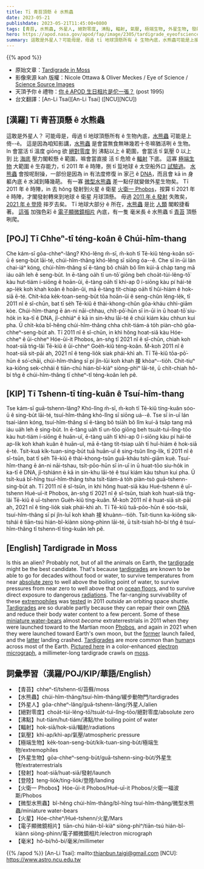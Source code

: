 ```yaml
---
title: Tī 青苔頂懸 ê 水熊蟲
date: 2023-05-21
publishdate: 2023-05-21T11:45:00+0800
tags: [青苔, 水熊蟲, 外星人, 絕對零度, 沸點, 輻射, 氣壓, 極端生物, 外星生物, 發射, 登陸, 火星, 火衛一 Phobos, 電子顯微鏡相片, 毫米]
hero: https://apod.nasa.gov/apod/fap/image/2305/tardigrade_eyeofscience_960.jpg
summary: 這敢是外星人？可能毋是，毋過 tī 地球頂懸所有 ê 生物內底，水熊蟲可能是上接近--ê。
---
```


{{% apod %}}

- 原始文章：[Tardigrade in Moss](https://apod.nasa.gov/apod/ap230521.html)
- 影像來源 kah 版權：Nicole Ottawa & Oliver Meckes / Eye of Science / [Science Source Images](http://www.sciencesource.com/)
- 天頂予你 ê 禮物：[你 ê APOD 生日相片是佗一張？](https://apod.nasa.gov/apod/calendar/allyears.html) (post 1995)
- 台文翻譯：[An-Li Tsai][An-Li Tsai] ([NCU][NCU])

## [漢羅] Tī 青苔頂懸 ê 水熊蟲
這敢是外星人？
可能毋是，毋過 tī 地球頂懸所有 ê 生物內底，[水熊蟲][tardigrade] 可能是上倚--ê。
這是因為咱知影講，[水熊蟲][tardigrades] 是會當無食無啉幾若十冬嘛猶活咧 ê 生物。
In 會當活 tī 溫度 giōng 欲 [絕對零度][absolute zero] 到 沸點以上 ê 範圍，會當活 tī 氣壓 0 以上 到 比 [海底][ocean floors] 壓力閣較懸 ê 範圍，嘛會當直接 活 tī 危險 ê [輻射][radiations] 下底。
這寡 [極端生物][extremophiles] 大範圍 ê 生存能力，tī 2011 年 ê 時陣，捌 tī 踅地球 ê 太空船外口 [試驗過][tested]。
[水熊蟲][Tardigrades 1] 會按呢耐操，一部份是因為 in 有法度修復 in 家己 ê [DNA][DNA]，而且會 kā in 身軀內底 ê 水減到賰幾葩。
有一寡 [微型水熊蟲][miniature water-bears] 差一點仔就變做外星生物矣。
Tī 2011 年 ê 時陣，in 去 hŏng 發射到火星 ê 衛星 [火衛一 Phobos][Phobos]，按算 tī 2021 年 ê 時陣，才閣發射轉來到地球 ê 衛星 月球頂懸。
毋過 [2011 年 ê 發射][former] 失敗矣，[2021 年 ê 登陸][latter] 摔歹去矣。
Tī 地球大部分 ê 所在，[水熊蟲][Tardigrades 2] 是比 [人類][human] 閣較捷看著。
[這張][Pictured here] 加強色彩 ê [電子顯微鏡相片][electron micrograph] 內底，有一隻 毫米長 ê 水熊蟲 tī [青苔][moss] 頂懸咧爬。

## [POJ] Tī Chheⁿ-tî téng-koân ê Chúi-hîm-thang
Che kám-sī gōa-chheⁿ-lâng?
Khó-lêng m̄-sī, m̄-koh tī Tē-kiû téng-koân só͘-ū ê seng-bu̍t lāi-té, chúi-hîm-thâng khó-lêng sī siōng óa--ê.
Che sī in-ūi lán chai-iáⁿ kóng, chúi-hîm-thâng sī ē-tàng bô chia̍h bô lîm kúi-ā cha̍p tang mā iáu oa̍h leh ê seng-bu̍t.
In ē-tàng oa̍h tī un-tō͘ giōng beh choa̍t-tùi-lêng-tō͘ kàu hut-tiám í-siōng ê hoān-ûi, ē-tàng oa̍h tī khì-ap 0 í-siōng kàu pí hái-té ap-le̍k koh khah koân ê hoān-ûi, mā ē-tàng ti̍t-chiap oa̍h tī hûi-hiám ê hok-siā ē-té.
Chit-kóa ke̍k-toan-seng-bu̍t tōa hoān-ûi ê seng-chûn lêng-le̍k, tī 2011 nî ê sî-chūn, bat tī se̍h Tē-kiû ê thài-khong-chûn gōa-kháu chhì-giām kòe.
Chúi-hîm-thang ē án-ni nāi-chhau, chi̍t-pō͘-hūn sī in-ūi in ū hoat-tō͘ siu-ho̍k in ka-tī ê DNA, jî-chhiáⁿ ē kā in sin-khu lāi-té ê chúi kiám kàu chhun kui pha.
Ū chi̍t-kóa bî-hêng chúi-hîm-thâng chha chi̍t-tiám-á to̍h piàn-chò gōa-chheⁿ-seng-bu̍t ah.
Tī 2011 nî ê sî-chūn, in khì hŏng hoat-siā kàu Hóe-chheⁿ ê ūi-chheⁿ Hóe-ūi-it Phobos, àn-sǹg tī 2021 nî ê sî-chūn, chiah koh hoat-siā tńg-lâi Tē-kiû ê ūi-chheⁿ Goe̍h-kiû téng-koân.
M̄-koh 2011 nî ê hoat-siā sit-pāi ah, 2021 nî ê teng-lio̍k siak phái-khì ah.
Tī Tē-kiû tōa-pō͘-hūn ê só͘-chāi, chúi-hîm-thâng sī pí jîn-lūi koh khah 接 khòaⁿ--tio̍h.
Chit-tiuⁿ ka-kiông sek-chhái ê tiān-chú hián-bî-kiàⁿ siòng-phìⁿ lāi-té, ū chi̍t-chiah hô-bí tn̂g ê chúi-hîm-thâng tī chheⁿ-tî téng-koân leh pê.

## [KIP] Tī Tshenn-tî tíng-kuân ê Tsuí-hîm-thang
Tse kám-sī guā-tshenn-lâng?
Khó-lîng m̄-sī, m̄-koh tī Tē-kiû tíng-kuân sóo-ū ê sing-bu̍t lāi-té, tsuí-hîm-thâng khó-lîng sī siōng uá--ê.
Tse sī in-uī lán tsai-iánn kóng, tsuí-hîm-thâng sī ē-tàng bô tsia̍h bô lîm kuí-ā tsa̍p tang mā iáu ua̍h leh ê sing-bu̍t.
In ē-tàng ua̍h tī un-tōo giōng beh tsua̍t-tuì-lîng-tōo kàu hut-tiám í-siōng ê huān-uî, ē-tàng ua̍h tī khì-ap 0 í-siōng kàu pí hái-té ap-li̍k koh khah kuân ê huān-uî, mā ē-tàng ti̍t-tsiap ua̍h tī huî-hiám ê hok-siā ē-té.
Tsit-kuá ki̍k-tuan-sing-bu̍t tuā huān-uî ê sing-tsûn lîng-li̍k, tī 2011 nî ê sî-tsūn, bat tī se̍h Tē-kiû ê thài-khong-tsûn guā-kháu tshì-giām kuè.
Tsuí-hîm-thang ē án-ni nāi-tshau, tsi̍t-pōo-hūn sī in-uī in ū huat-tōo siu-ho̍k in ka-tī ê DNA, jî-tshiánn ē kā in sin-khu lāi-té ê tsuí kiám kàu tshun kui pha.
Ū tsi̍t-kuá bî-hîng tsuí-hîm-thâng tsha tsi̍t-tiám-á to̍h piàn-tsò guā-tshenn-sing-bu̍t ah.
Tī 2011 nî ê sî-tsūn, in khì hŏng huat-siā kàu Hué-tshenn ê uī-tshenn Hué-uī-it Phobos, àn-sǹg tī 2021 nî ê sî-tsūn, tsiah koh huat-siā tńg-lâi Tē-kiû ê uī-tshenn Gue̍h-kiû tíng-kuân.
M̄-koh 2011 nî ê huat-siā sit-pāi ah, 2021 nî ê ting-lio̍k siak phái-khì ah.
Tī Tē-kiû tuā-pōo-hūn ê sóo-tsāi, tsuí-hîm-thâng sī pí jîn-luī koh khah 接 khuànn--tio̍h.
Tsit-tiunn ka-kiông sik-tshái ê tiān-tsú hián-bî-kiànn siòng-phìnn lāi-té, ū tsi̍t-tsiah hô-bí tn̂g ê tsuí-hîm-thâng tī tshenn-tî tíng-kuân leh pê.

## [English] Tardigrade in Moss
Is this an alien?
Probably not, but of all the animals on Earth, the [tardigrade][tardigrade] might be the best candidate.
That's because [tardigrades][tardigrades] are known to be able to go for decades without food or water, to survive temperatures from near [absolute zero][absolute zero] to well above the boiling point of water, to survive pressures from near zero to well above that on [ocean floors][ocean floors], and to survive direct exposure to dangerous [radiations][radiations].
The far-ranging survivability of these [extremophiles][extremophiles] was [tested][tested] in 2011 _outside_ an orbiting space shuttle.
[Tardigrades][Tardigrades 1] are so durable partly because they can repair their own [DNA][DNA] and reduce their body water content to a few percent.
Some of these [miniature water-bears][miniature water-bears] almost _became_ extraterrestrials in 2011 when they were launched toward to the Martian moon [Phobos][Phobos], and again in 2021 when they were launched toward Earth's own moon, but the [former][former] launch failed, and the [latter][latter] landing crashed.
[Tardigrades][Tardigrades 2] are more common than [human][human]s across most of the Earth.
[Pictured here][Pictured here] in a color-enhanced [electron micrograph][electron micrograph], a millimeter-long tardigrade crawls on [moss][moss].

## 詞彙學習（漢羅/POJ/KIP/華語/English）
- 【青苔】chheⁿ-tî/tshenn-tî/苔蘚/moss
- 【水熊蟲】chúi-hîm-thâng/tsuí-hîm-thâng/緩步動物門/tardigrades
- 【外星人】gōa-chheⁿ-lâng/guā-tshenn-lâng/外星人/alien
- 【絕對零度】choa̍t-tùi-lêng-tō͘/tsua̍t-tuì-lîng-tōo/絕對零度/absolute zero
- 【沸點】hut-tiám/hut-tiám/沸點/the boiling point of water
- 【輻射】hok-siā/hok-siā/輻射/radiations
- 【氣壓】khì-ap/khì-ap/氣壓/atmospheric pressure
- 【極端生物】ke̍k-toan-seng-bu̍t/ki̍k-tuan-sing-bu̍t/極端生物/extremophiles
- 【外星生物】gōa-chheⁿ-seng-bu̍t/guā-tshenn-sing-bu̍t/外星生物/extraterrestrials
- 【發射】hoat-siā/huat-siā/發射/launch
- 【登陸】teng-lio̍k/ting-lio̍k/登陸/landing
- 【火衛一 Phobos】Hóe-ūi-it Phobos/Hué-uī-it Phobos/火衛一福波斯/Phobos
- 【微型水熊蟲】bî-hêng chúi-hîm-thâng/bî-hîng tsuí-hîm-thâng/微型水熊蟲/miniature water-bears
- 【火星】Hóe-chheⁿ/Hué-tshenn/火星/Mars
- 【電子顯微鏡相片】tiān-chú hián-bî-kiàⁿ siòng-phìⁿ/tiān-tsú hián-bî-kiànn siòng-phìnn/電子顯微鏡相片/electron micrograph
- 【毫米】hô-bí/hô-bí/毫米/millimeter

{{% /apod %}}
[An-Li Tsai]: mailto:thianbun.taigi@gmail.com
[NCU]: https://www.astro.ncu.edu.tw

[copyright]: https://apod.nasa.gov/apod/fap/lib/about_apod.html#srapply
[License]: https://creativecommons.org/licenses/by/2.0/

[tardigrade]:https://en.wikipedia.org/wiki/Tardigrade
[tardigrades]:http://www.youtube.com/watch?v=6H0E77TdYnY
[absolute zero]:https://en.wikipedia.org/wiki/Absolute_zero
[ocean floors]:https://en.wikipedia.org/wiki/Seabed
[radiations]:https://srag.jsc.nasa.gov/SpaceRadiation/What/What.cfm
[extremophiles]:https://apod.nasa.gov/apod/ap090830.html
[tested]:http://tardigradesinspace.blogspot.com/
[Tardigrades 1]:http://www.youtube.com/watch?v=7W194GQ6fHI
[DNA]:https://apod.nasa.gov/apod/ap120821.html
[miniature water-bears]:https://bigthink.com/surprising-science/scientists-finally-figure-out-why-the-water-bear-is-nearly-unstoppable/
[Phobos]:https://apod.nasa.gov/apod/ap121028.html
[former]:https://en.wikipedia.org/wiki/Living_Interplanetary_Flight_Experiment
[latter]:https://en.wikipedia.org/wiki/Beresheet
[Tardigrades 2]:http://serc.carleton.edu/microbelife/topics/tardigrade/index.html
[human]:https://apod.nasa.gov/apod/ap190818.html
[Pictured here]:https://www.custom-images.sciencesource.com/science-source-blog/2018/4/30/water-bears-tardigrades-pmr52
[electron micrograph]:https://en.wikipedia.org/wiki/Electron_micrograph
[moss]:https://en.wikipedia.org/wiki/Moss
